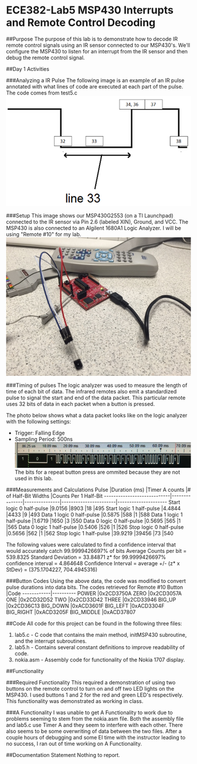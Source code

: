 ECE382-Lab5 MSP430 Interrupts and Remote Control Decoding
=========================================================

##Purpose
The purpose of this lab is to demonstrate how to decode IR remote control signals using an IR sensor connected to our MSP430's. We'll configure the MSP430 to listen for an interrupt from the IR sensor and then debug the remote control signal.

##Day 1 Activities

###Analyzing a IR Pulse
The following image is an example of an IR pulse annotated with what lines of code are executed at each part of the pulse. The code comes from test5.c
![alt text](https://github.com/jniquette/ECE382-Lab5/blob/master/img/ir_pulse.png "IR Pulse")

###Setup
This image shows our MSP430G2553 (on a TI Launchpad) connected to the IR sensor via Pin 2.6 (labeled XIN), Ground, and VCC. The MSP430 is also connected to an Algilent 1680A1 Logic Analyzer. I will be using "Remote #10" for my lab.
![alt text](https://github.com/jniquette/ECE382-Lab5/blob/master/img/setup.jpg "Setup of the Board")

###Timing of pulses
The logic analyzer was used to measure the length of time of each bit of data. The infrared remotes also emit a standardized pulse to signal the start and end of the data packet. This particular remote uses 32 bits of data in each packet when a button is pressed.

The photo below shows what a data packet looks like on the logic analyzer with the following settings:
- Trigger: Falling Edge
- Sampling Period: 500ns
![alt text](https://github.com/jniquette/ECE382-Lab5/blob/master/img/analyzer.jpg "Data Packet for Power Button")
The bits for a repeat button press are ommited because they are not used in this lab.

###Measurements and Calculations
Pulse                       |Duration (ms)  |Timer A counts |# of Half-Bit Widths   |Counts Per 1 Half-Bit
----------------------------|---------------|---------------|-----------------------|---------------------
Start logic 0 half-pulse    |9.0156         |8903           |18                     |495
Start logic 1 half-pulse    |4.4844         |4433           |9                      |493
Data 1 logic 0 half-pulse   |0.5875         |588            |1                      |588
Data 1 logic 1 half-pulse   |1.6719         |1650           |3                      |550
Data 0 logic 0 half-pulse   |0.5695         |565            |1                      |565
Data 0 logic 1 half-pulse   |0.5406         |526            |1                      |526
Stop logic 0 half-pulse     |0.5656         |562            |1                      |562
Stop logic 1 half-pulse     |39.9219        |39456          |73                     |540

The following values were calculated to find a confidence interval that would accurately catch 99.9999426697% of bits
Average Counts per bit = 539.8325
Standard Deviation = 33.84871
z* for 99.9999426697% confidence interval = 4.864648
Confidence Interval = average +/- (z* x StDev) = (375.1704227, 704.4945316)

###Button Codes
Using the above data, the code was modified to convert pulse durations into data bits. The codes retrieved for Remote #10 
Button      |Code
------------|----------
POWER       |0x2CD3750A
ZERO        |0x2CD3057A
ONE         |0x2CD32D52
TWO         |0x2CD33D42
THREE       |0x2CD33946
BIG_UP      |0x2CD36C13
BIG_DOWN    |0xACD3601F
BIG_LEFT    |0xACD3304F
BIG_RIGHT   |0xACD3205F
BIG_MIDDLE  |0xACD37807

##Code
All code for this project can be found in the following three files:
1. lab5.c - C code that contains the main method, initMSP430 subroutine, and the interrupt subroutines.
2. lab5.h - Contains several constant definitions to improve readability of code.
3. nokia.asm - Assembly code for functionality of the Nokia 1707 display.

##Functionality

###Required Functionality
This required a demonstration of using two buttons on the remote control to turn on and off two LED lights on the MSP430. I used buttons 1 and 2 for the red and green LED's respectively. This functionality was demonstrated as working in class.

###A Functionality
I was unable to get A Functionality to work due to problems seeming to stem from the nokia.asm file. Both the assembly file and lab5.c use Timer A and they seem to interfere with each other. There also seems to be some overwriting of data between the two files. After a couple hours of debugging and some EI time with the instructor leading to no success, I ran out of time working on A Functionality.

##Documentation Statement
Nothing to report.
